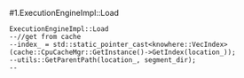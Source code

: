 #1.ExecutionEngineImpl::Load

```
ExecutionEngineImpl::Load
--//get from cache
--index_ = std::static_pointer_cast<knowhere::VecIndex>(cache::CpuCacheMgr::GetInstance()->GetIndex(location_));
--utils::GetParentPath(location_, segment_dir);
--
```